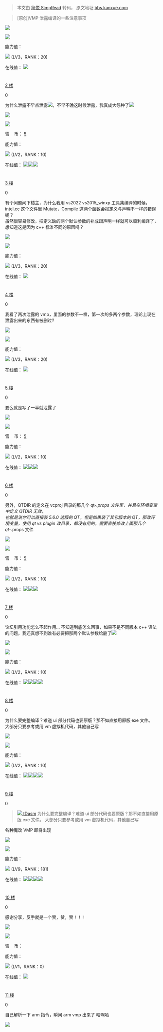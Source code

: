> 本文由 [简悦 SimpRead](http://ksria.com/simpread/) 转码， 原文地址 [bbs.kanxue.com](https://bbs.kanxue.com/thread-279803.htm)

> [原创]VMP 泄露编译的一些注意事项

[![](https://passport.kanxue.com/upload/avatar/182/991182.png?1701529362)](https://bbs.kanxue.com/user-home-991182.htm)

 [![](https://passport.kanxue.com/upload/avatar/182/991182.png?1701529362)](https://bbs.kanxue.com/user-home-991182.htm) 

能力值：

[](https://bbs.kanxue.com/thread-260144.htm)

![](https://bbs.kanxue.com/view/img/stars02.gif) (LV3，RANK：20)

在线值： [![](https://passport.kanxue.com/pc/view/img/star.gif)](https://bbs.kanxue.com/thread-249442.htm) 

<div class="text-grey text-tiny" style="height: 20px; text-align: center; margin-top: -9px;"> <div class="mb-3" style="position: relative;"><img style="position:absolute;left: -3px;" src="//bbs.kanxue.com/view/img/stars02.gif" alt=""> </div> </div>

[2 楼](https://bbs.kanxue.com/thread-279803-1.htm#1758304)

0

为什么泄露不早点泄露![](https://bbs.kanxue.com/view/img/face/5.gif)，不早不晚这时候泄露，我真成大怨种了![](https://bbs.kanxue.com/view/img/face/5.gif)

[![](https://bbs.kanxue.com/view/img/avatar.png)](https://bbs.kanxue.com/user-home-137.htm)

 [![](https://bbs.kanxue.com/view/img/avatar.png)](https://bbs.kanxue.com/user-home-137.htm) 

雪    币： [5](https://bbs.kanxue.com/thread-260144.htm)

能力值：

[](https://bbs.kanxue.com/thread-260144.htm)

![](https://bbs.kanxue.com/view/img/stars01.gif) (LV2，RANK：10)

在线值： [![](https://passport.kanxue.com/pc/view/img/moon.gif)![](https://passport.kanxue.com/pc/view/img/moon.gif)![](https://passport.kanxue.com/pc/view/img/star.gif)](https://bbs.kanxue.com/thread-249442.htm) 

<div class="text-grey text-tiny" style="height: 20px; text-align: center; margin-top: -9px;"> <div class="mb-3" style="position: relative;"><img style="position:absolute;left: -3px;" src="//bbs.kanxue.com/view/img/stars01.gif" alt=""> </div> </div>

[3 楼](https://bbs.kanxue.com/thread-279803-1.htm#1758305)

0

有个问题问下楼主，为什么我用 vs2022 vs2015_winxp 工具集编译的时候，   
intel.cc 这个文件里 Mutate，Compile 这两个函数会报定义与声明不一样的错误呢？  
虽然很容易修改，把定义缺的两个默认参数的补成跟声明一样就可以顺利编译了，想知道这是因为 c++ 标准不同的原因吗？

[![](https://passport.kanxue.com/upload/avatar/182/991182.png?1701529362)](https://bbs.kanxue.com/user-home-991182.htm)

 [![](https://passport.kanxue.com/upload/avatar/182/991182.png?1701529362)](https://bbs.kanxue.com/user-home-991182.htm) 

能力值：

[](https://bbs.kanxue.com/thread-260144.htm)

![](https://bbs.kanxue.com/view/img/stars02.gif) (LV3，RANK：20)

在线值： [![](https://passport.kanxue.com/pc/view/img/star.gif)](https://bbs.kanxue.com/thread-249442.htm) 

<div class="text-grey text-tiny" style="height: 20px; text-align: center; margin-top: -9px;"> <div class="mb-3" style="position: relative;"><img style="position:absolute;left: -3px;" src="//bbs.kanxue.com/view/img/stars02.gif" alt=""> </div> </div>

[4 楼](https://bbs.kanxue.com/thread-279803-1.htm#1758306)

0

我看了两次泄露的 vmp，里面的参数不一样，第一次的多两个参数，理论上现在泄露出来的东西有被删过?

[![](https://passport.kanxue.com/upload/avatar/182/991182.png?1701529362)](https://bbs.kanxue.com/user-home-991182.htm)

 [![](https://passport.kanxue.com/upload/avatar/182/991182.png?1701529362)](https://bbs.kanxue.com/user-home-991182.htm) 

能力值：

[](https://bbs.kanxue.com/thread-260144.htm)

![](https://bbs.kanxue.com/view/img/stars02.gif) (LV3，RANK：20)

在线值： [![](https://passport.kanxue.com/pc/view/img/star.gif)](https://bbs.kanxue.com/thread-249442.htm) 

<div class="text-grey text-tiny" style="height: 20px; text-align: center; margin-top: -9px;"> <div class="mb-3" style="position: relative;"><img style="position:absolute;left: -3px;" src="//bbs.kanxue.com/view/img/stars02.gif" alt=""> </div> </div>

[5 楼](https://bbs.kanxue.com/thread-279803-1.htm#1758307)

0

要么就是写了一半就泄露了

[![](https://bbs.kanxue.com/view/img/avatar.png)](https://bbs.kanxue.com/user-home-137.htm)

 [![](https://bbs.kanxue.com/view/img/avatar.png)](https://bbs.kanxue.com/user-home-137.htm) 

雪    币： [5](https://bbs.kanxue.com/thread-260144.htm)

能力值：

[](https://bbs.kanxue.com/thread-260144.htm)

![](https://bbs.kanxue.com/view/img/stars01.gif) (LV2，RANK：10)

在线值： [![](https://passport.kanxue.com/pc/view/img/moon.gif)![](https://passport.kanxue.com/pc/view/img/moon.gif)![](https://passport.kanxue.com/pc/view/img/star.gif)](https://bbs.kanxue.com/thread-249442.htm) 

<div class="text-grey text-tiny" style="height: 20px; text-align: center; margin-top: -9px;"> <div class="mb-3" style="position: relative;"><img style="position:absolute;left: -3px;" src="//bbs.kanxue.com/view/img/stars01.gif" alt=""> </div> </div>

[6 楼](https://bbs.kanxue.com/thread-279803-1.htm#1758308)

0

另外，QTDIR 的定义在 vcproj 目录的那几个 qt-*.props 文件里，并且在环境变量中定义 QTDIR 无效，  
也就是说你可以直接装 5.6.0 这版的 QT，但是如果装了其它版本的 QT，那改环境变量，使用 qt vs plugin 改目录，都没有用的，需要直接修改上面那几个 qt-*.props 文件

[![](https://bbs.kanxue.com/view/img/avatar.png)](https://bbs.kanxue.com/user-home-137.htm)

 [![](https://bbs.kanxue.com/view/img/avatar.png)](https://bbs.kanxue.com/user-home-137.htm) 

雪    币： [5](https://bbs.kanxue.com/thread-260144.htm)

能力值：

[](https://bbs.kanxue.com/thread-260144.htm)

![](https://bbs.kanxue.com/view/img/stars01.gif) (LV2，RANK：10)

在线值： [![](https://passport.kanxue.com/pc/view/img/moon.gif)![](https://passport.kanxue.com/pc/view/img/moon.gif)![](https://passport.kanxue.com/pc/view/img/star.gif)](https://bbs.kanxue.com/thread-249442.htm) 

<div class="text-grey text-tiny" style="height: 20px; text-align: center; margin-top: -9px;"> <div class="mb-3" style="position: relative;"><img style="position:absolute;left: -3px;" src="//bbs.kanxue.com/view/img/stars01.gif" alt=""> </div> </div>

[7 楼](https://bbs.kanxue.com/thread-279803-1.htm#1758309)

0

论坛引用功能怎么不起作用... 不知道到底怎么回事，如果不是不同版本 c++ 语法的问题，我还真想不到谁有必要把那两个默认参数给删了![](https://bbs.kanxue.com/view/img/face/10.gif)

[![](https://bbs.kanxue.com/view/img/avatar.png)](https://bbs.kanxue.com/user-home-382.htm)

 [![](https://bbs.kanxue.com/view/img/avatar.png)](https://bbs.kanxue.com/user-home-382.htm) 

能力值：

[](https://bbs.kanxue.com/thread-260144.htm)

![](https://bbs.kanxue.com/view/img/stars01.gif) (LV2，RANK：10)

在线值： [![](https://passport.kanxue.com/pc/view/img/sun.gif)![](https://passport.kanxue.com/pc/view/img/sun.gif)![](https://passport.kanxue.com/pc/view/img/moon.gif)![](https://passport.kanxue.com/pc/view/img/moon.gif)](https://bbs.kanxue.com/thread-249442.htm) 

<div class="text-grey text-tiny" style="height: 20px; text-align: center; margin-top: -9px;"> <div class="mb-3" style="position: relative;"><img style="position:absolute;left: -3px;" src="//bbs.kanxue.com/view/img/stars01.gif" alt=""> </div> </div>

[8 楼](https://bbs.kanxue.com/thread-279803-1.htm#1758321)

0

为什么要完整编译？难道 uⅰ 部分代码也要原版？那不如直接用原版 exe 文件。  
大部分只要参考或用 vm 虚拟机代码，其他自己写

[![](https://passport.kanxue.com/upload/avatar/978/914978.png?1610071763)](https://bbs.kanxue.com/user-home-914978.htm)

 [![](https://passport.kanxue.com/upload/avatar/978/914978.png?1610071763)](https://bbs.kanxue.com/user-home-914978.htm) 

能力值：

[](https://bbs.kanxue.com/thread-260144.htm)

![](https://bbs.kanxue.com/view/img/stars01.gif) (LV2，RANK：10)

在线值： [![](https://passport.kanxue.com/pc/view/img/sun.gif)![](https://passport.kanxue.com/pc/view/img/star.gif)![](https://passport.kanxue.com/pc/view/img/star.gif)![](https://passport.kanxue.com/pc/view/img/star.gif)](https://bbs.kanxue.com/thread-249442.htm) 

<div class="text-grey text-tiny" style="height: 20px; text-align: center; margin-top: -9px;"> <div class="mb-3" style="position: relative;"><img style="position:absolute;left: -3px;" src="//bbs.kanxue.com/view/img/stars01.gif" alt=""> </div> </div>

[9 楼](https://bbs.kanxue.com/thread-279803-1.htm#1758322)

0

>  [![](https://bbs.kanxue.com/view/img/avatar.png) tDasm](https://bbs.kanxue.com/user-382.htm) 为什么要完整编译？难道 uⅰ 部分代码也要原版？那不如直接用原版 exe 文件。 大部分只要参考或用 vm 虚拟机代码，其他自己写

各种魔改 VMP 即将出现

[![](https://passport.kanxue.com/upload/avatar/311/587311.png?1577324235)](https://bbs.kanxue.com/user-home-587311.htm)

 [![](https://passport.kanxue.com/upload/avatar/311/587311.png?1577324235)](https://bbs.kanxue.com/user-home-587311.htm) 

能力值：

[](https://bbs.kanxue.com/thread-260144.htm)

![](https://bbs.kanxue.com/view/img/stars03.gif) (LV9，RANK：181)

在线值： [![](https://passport.kanxue.com/pc/view/img/sun.gif)![](https://passport.kanxue.com/pc/view/img/sun.gif)![](https://passport.kanxue.com/pc/view/img/moon.gif)![](https://passport.kanxue.com/pc/view/img/moon.gif)](https://bbs.kanxue.com/thread-249442.htm) 

<div class="text-grey text-tiny" style="height: 20px; text-align: center; margin-top: -9px;"> <div class="mb-3" style="position: relative;"><img style="position:absolute;left: -3px;" src="//bbs.kanxue.com/view/img/stars03.gif" alt=""> </div> </div>

[10 楼](https://bbs.kanxue.com/thread-279803-1.htm#1758323)

0

感谢分享，反手就是一个赞，赞，赞！！！

[![](https://bbs.kanxue.com/view/img/avatar.png)](https://bbs.kanxue.com/user-home-991379.htm)

 [![](https://bbs.kanxue.com/view/img/avatar.png)](https://bbs.kanxue.com/user-home-991379.htm) 

雪    币：[](https://bbs.kanxue.com/thread-260144.htm)

能力值：

[](https://bbs.kanxue.com/thread-260144.htm)

![](https://bbs.kanxue.com/view/img/stars01.gif) (LV1，RANK：0)

在线值： [![](https://passport.kanxue.com/pc/view/img/star_0.gif)](https://bbs.kanxue.com/thread-249442.htm) 

<div class="text-grey text-tiny" style="height: 20px; text-align: center; margin-top: -9px;"> <div class="mb-3" style="position: relative;"><img style="position:absolute;left: -3px;" src="//bbs.kanxue.com/view/img/stars01.gif" alt=""> </div> </div>

[11 楼](https://bbs.kanxue.com/thread-279803-1.htm#1758324)

0

自己解析一下 arm 指令，瞬间 arm vmp 出来了 哈啊哈

[![](https://bbs.kanxue.com/view/img/avatar.png)](https://bbs.kanxue.com/user-705338.htm)
